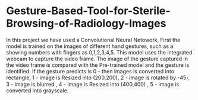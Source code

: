 # Gesture-Based-Tool-for-Sterile-Browsing-of-Radiology-Images
In this project we have used a Convolutional Neural Netowork, First the model is trained on the images of different hand gestures, such as a showing numbers with fingers as 0,1,2,3,4,5. This model uses the integrated webcam to capture the video frame. The image of the gesture captured in the video frame is compared with the Pre-trained model and the gesture is identified. If the gesture predicts is 0 - then images is converted into rectangle, 1 - image is Resized into (200,200), 2 - image is rotated by -45॰, 3 - image is blurred , 4 - image is Resized into (400,400) , 5 - image is converted into grayscale.
